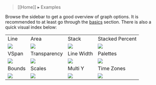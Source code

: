 > [[Home]] ▸ Examples

Browse the sidebar to get a good overview of graph options. It is recommended to at least go
through the [basics](Basics) section. There is also a quick visual index below:

<table>
<tr>
<td>Line</td>
<td>Area</td>
<td>Stack</td>
<td>Stacked Percent</td>
</tr>
<tr>
<td><a href="https://github.com/Netflix/atlas/wiki/Line-Styles#line"><img src="/api/v1/graph?e=2012-01-01T00:00&s=e-2d&q=name,sps,:eq&layout=image&zoom=0.20"/></a></td>
<td><a href="https://github.com/Netflix/atlas/wiki/Line-Styles#area"><img src="/api/v1/graph?e=2012-01-01T00:00&s=e-2d&q=name,sps,:eq,:area&layout=image&zoom=0.20"/></a></td>
<td><a href="https://github.com/Netflix/atlas/wiki/Line-Styles#stack"><img src="/api/v1/graph?e=2012-01-01T00:00&s=e-2d&q=name,sps,:eq,(,nf.cluster,),:by,:stack&layout=image&zoom=0.20"/></a></td>
<td><a href="https://github.com/Netflix/atlas/wiki/Line-Styles#stacked-percentage"><img src="/api/v1/graph?e=2012-01-01T00:00&s=e-2d&q=name,sps,:eq,(,nf.cluster,),:by,:pct,:stack&layout=image&zoom=0.20"/></a></td>
</tr>
<tr>
<td>VSpan</td>
<td>Transparency</td>
<td>Line Width</td>
<td>Palettes</td>
</tr>
<tr>
<td><a href="https://github.com/Netflix/atlas/wiki/Line-Styles#vertical-span"><img src="/api/v1/graph?e=2012-01-01T00:00&s=e-2d&q=name,sps,:eq,:dup,500e3,:gt,:vspan,40,:alpha,500e3&layout=image&zoom=0.20"/></a></td>
<td><a href="https://github.com/Netflix/atlas/wiki/Line-Attributes#transparency"><img src="/api/v1/graph?e=2012-01-01T00:00&s=e-2d&q=name,sps,:eq,:dup,12h,:offset,40,:alpha,:area,:swap,:area,:swap&layout=image&zoom=0.20"/></a></td>
<td><a href="https://github.com/Netflix/atlas/wiki/Line-Attributes#line-width"><img src="/api/v1/graph?e=2012-01-01T00:00&s=e-2d&q=name,sps,:eq,:dup,12h,:offset,8,:lw&layout=image&zoom=0.20"/></a></td>
<td><a href="https://github.com/Netflix/atlas/wiki/Color-Palettes"><img src="/api/v1/graph?e=2012-01-01T00:00&s=e-2d&q=1,1,1,1,1,1,1,1,1&stack=1&layout=image&zoom=0.20"/></a></td>
</tr>
<tr>
<td>Bounds</td>
<td>Scales</td>
<td>Multi Y</td>
<td>Time Zones</td>
</tr>
<tr>
<td><a href="https://github.com/Netflix/atlas/wiki/Axis-Bounds#line"><img src="/api/v1/graph?e=2012-01-01T00:00&s=e-2d&q=name,sps,:eq,:stack&u=500e3&l=350e3&layout=image&zoom=0.20"/></a></td>
<td><a href="https://github.com/Netflix/atlas/wiki/Axis-Scale#area"><img src="/api/v1/graph?e=2012-01-01T00:00&s=e-2d&q=name,sps,:eq&o=1&layout=image&zoom=0.20"/></a></td>
<td><a href="https://github.com/Netflix/atlas/wiki/Multi-Y"><img src="/api/v1/graph?e=2012-01-01T00:00&s=e-2d&q=name,sps,:eq,nf.cluster,nccp-(p|s),:re,:and,(,nf.cluster,),:by,:stack&axis_per_line=1&layout=image&zoom=0.20"/></a></td>
<td><a href="https://github.com/Netflix/atlas/wiki/Time-Zone"><img src="/api/v1/graph?e=2012-01-01T00:00&s=e-2d&q=name,sps,:eq&tz=UTC&tz=US/Pacific&layout=image&zoom=0.20"/></a></td>
</tr>
</table>